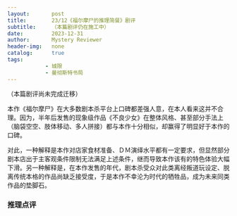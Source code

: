 ```yaml
---
layout:       post
title:        23/12《福尔摩尸的推理简餐》剧评
subtitle:     （本篇剧评仍在施工中）
date:         2023-12-31
author:       Mystery Reviewer
header-img:   none
catalog:      true
tags:
            - 城限
            - 曼彻斯特书局
---
```


（本篇剧评尚未完成迁移）

本作《福尔摩尸》在大多数剧本杀平台上口碑都差强人意，在本人看来这并不合理。因为，半年后发售的现象级作品《不良少女》在整体风格、甚至部分手法上（脑袋空空、肢体移动、多人拼接）都与本作十分相似，却赢得了明显好于本作的口碑。

对此，一种解释是本作对店家食材准备、ＤＭ演绎水平都有一定要求，但显然部分剧本店出于主客观条件限制无法满足上述条件，继而导致本作该有的特色体验大幅下滑。另一种解释是，在本作发售的年代，剧本杀受众对此类离经叛道玩设定、脱离传统本格的作品尚缺乏接受度，于是本作不幸沦为时代的牺牲品，成为未来同类作品的垫脚石。

### 推理点评

